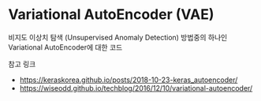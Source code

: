 # Variational AutoEncoder (VAE) 

비지도 이상치 탐색 (Unsupervised Anomaly Detection) 방법중의 하나인 Variational AutoEncoder에 대한 코드

참고 링크
* https://keraskorea.github.io/posts/2018-10-23-keras_autoencoder/
* https://wiseodd.github.io/techblog/2016/12/10/variational-autoencoder/